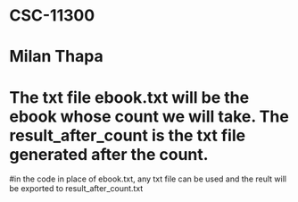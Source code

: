 # CSC-11300
# Milan Thapa
# The txt file ebook.txt will be the ebook whose count we will take. The result_after_count is the txt file generated after the count.
#in the code in place of ebook.txt, any txt file can be used and the reult will be exported to result_after_count.txt
